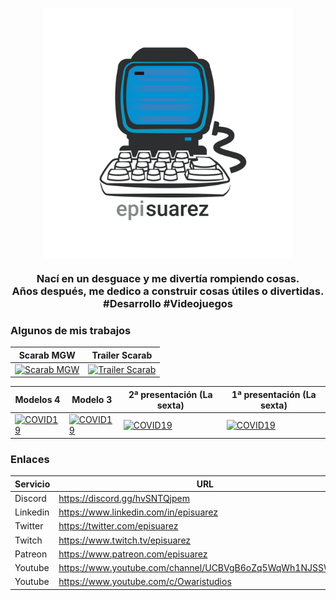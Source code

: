 <p align="center">
   <img align="center" width="400" src="https://github.com/episuarez/episuarez/blob/dbc60b40b89440ceb224678ff1ec1477e89d746b/logo1500_white.png" />
   <h3 align="center">Nací en un desguace y me divertía rompiendo cosas.<br>Años después, me dedico a construir cosas útiles o divertidas. #Desarrollo #Videojuegos</h3>
</p>

<h3>Algunos de mis trabajos</h3>

Scarab MGW|Trailer Scarab
--|--
[![Scarab MGW](https://img.youtube.com/vi/Z9j4nppRX7U/maxresdefault.jpg)](https://youtu.be/Z9j4nppRX7U)|[![Trailer Scarab](https://img.youtube.com/vi/VAbEK5CCT3M/maxresdefault.jpg)](https://youtu.be/VAbEK5CCT3M)

Modelos 4|Modelo 3|2ª presentación (La sexta)|1ª presentación (La sexta)
--|--|--|--
[![COVID19](https://img.youtube.com/vi/hqve1-UTQY4/maxresdefault.jpg)](https://youtu.be/hqve1-UTQY4)|[![COVID19](https://img.youtube.com/vi/wyD-g1flgoA/maxresdefault.jpg)](https://youtu.be/wyD-g1flgoA)|[![COVID19](https://img.youtube.com/vi/CBsTDs4ERH0/maxresdefault.jpg)](https://youtu.be/CBsTDs4ERH0)|[![COVID19](https://img.youtube.com/vi/Kj9lTZIBPw0/maxresdefault.jpg)](https://youtu.be/Kj9lTZIBPw0)

<h3>Enlaces</h3>

Servicio|URL
--|--
Discord|<https://discord.gg/hvSNTQjpem>
Linkedin|<https://www.linkedin.com/in/episuarez>
Twitter|<https://twitter.com/episuarez>
Twitch|<https://www.twitch.tv/episuarez>
Patreon|<https://www.patreon.com/episuarez>
Youtube|<https://www.youtube.com/channel/UCBVgB6oZq5WqWh1NJSSWGZw>
Youtube|<https://www.youtube.com/c/Owaristudios>

